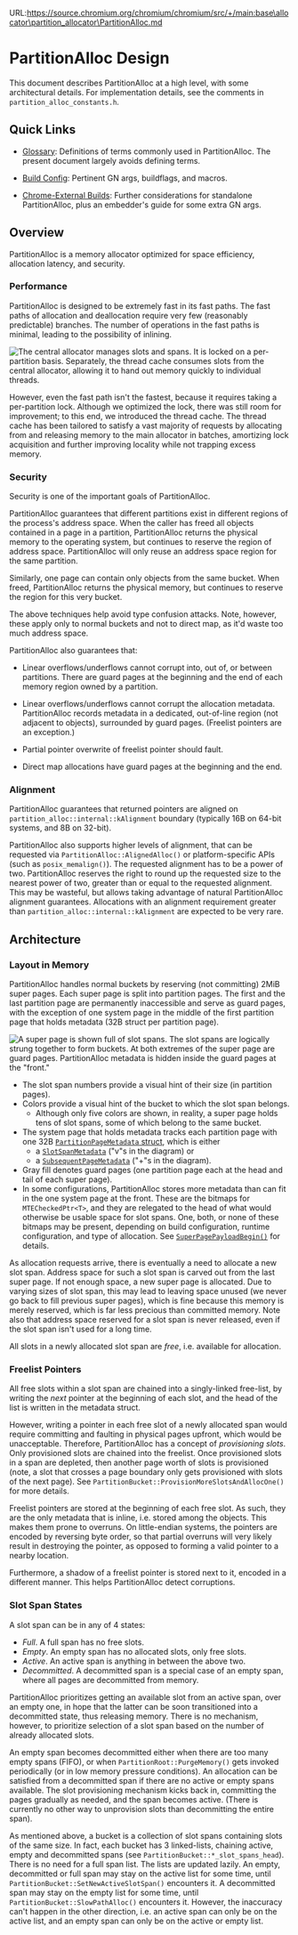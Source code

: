 URL:https://source.chromium.org/chromium/chromium/src/+/main:base\allocator\partition_allocator\PartitionAlloc.md
# PartitionAlloc Design

This document describes PartitionAlloc at a high level, with some architectural
details. For implementation details, see the comments in
`partition_alloc_constants.h`.

## Quick Links

* [Glossary](./glossary.md): Definitions of terms commonly used in
  PartitionAlloc. The present document largely avoids defining terms.

* [Build Config](./build_config.md): Pertinent GN args, buildflags, and
  macros.

* [Chrome-External Builds](./external_builds.md): Further considerations
  for standalone PartitionAlloc, plus an embedder's guide for some extra
  GN args.

## Overview

PartitionAlloc is a memory allocator optimized for space efficiency,
allocation latency, and security.

### Performance

PartitionAlloc is designed to be extremely fast in its fast paths. The fast
paths of allocation and deallocation require very few (reasonably predictable)
branches. The number of operations in the fast paths is minimal, leading to the
possibility of inlining.

![The central allocator manages slots and spans. It is locked on a
  per-partition basis. Separately, the thread cache consumes slots
  from the central allocator, allowing it to hand out memory
  quickly to individual threads.](./src/partition_alloc/dot/layers.png)

However, even the fast path isn't the fastest, because it requires taking
a per-partition lock. Although we optimized the lock, there was still room for
improvement; to this end, we introduced the thread cache.
The thread cache has been tailored to satisfy a vast majority of requests by
allocating from and releasing memory to the main allocator in batches,
amortizing lock acquisition and further improving locality while not trapping
excess memory.

### Security

Security is one of the important goals of PartitionAlloc.

PartitionAlloc guarantees that different partitions exist in different regions
of the process's address space. When the caller has freed all objects contained
in a page in a partition, PartitionAlloc returns the physical memory to the
operating system, but continues to reserve the region of address space.
PartitionAlloc will only reuse an address space region for the same partition.

Similarly, one page can contain only objects from the same bucket.
When freed, PartitionAlloc returns the physical memory, but continues to reserve
the region for this very bucket.

The above techniques help avoid type confusion attacks. Note, however, these
apply only to normal buckets and not to direct map, as it'd waste too much
address space.

PartitionAlloc also guarantees that:

* Linear overflows/underflows cannot corrupt into, out of, or between
  partitions. There are guard pages at the beginning and the end of each memory
  region owned by a partition.

* Linear overflows/underflows cannot corrupt the allocation metadata.
  PartitionAlloc records metadata in a dedicated, out-of-line region (not
  adjacent to objects), surrounded by guard pages. (Freelist pointers are an
  exception.)

* Partial pointer overwrite of freelist pointer should fault.

* Direct map allocations have guard pages at the beginning and the end.

### Alignment

PartitionAlloc guarantees that returned pointers are aligned on
`partition_alloc::internal::kAlignment` boundary (typically 16B on
64-bit systems, and 8B on 32-bit).

PartitionAlloc also supports higher levels of alignment, that can be requested
via `PartitionAlloc::AlignedAlloc()` or platform-specific APIs (such as
`posix_memalign()`). The requested
alignment has to be a power of two. PartitionAlloc reserves the right to round
up the requested size to the nearest power of two, greater than or equal to the
requested alignment. This may be wasteful, but allows taking advantage of
natural PartitionAlloc alignment guarantees. Allocations with an alignment
requirement greater than `partition_alloc::internal::kAlignment` are expected
to be very rare.

## Architecture

### Layout in Memory

PartitionAlloc handles normal buckets by reserving (not committing) 2MiB super
pages. Each super page is split into partition pages.
The first and the last partition page are permanently inaccessible and serve
as guard pages, with the exception of one system page in the middle of the first
partition page that holds metadata (32B struct per partition page).

![A super page is shown full of slot spans. The slot spans are logically
  strung together to form buckets. At both extremes of the super page
  are guard pages. PartitionAlloc metadata is hidden inside the
  guard pages at the "front."](./src/partition_alloc/dot/super-page.png)

* The slot span numbers provide a visual hint of their size (in partition
  pages).
* Colors provide a visual hint of the bucket to which the slot span belongs.
    * Although only five colors are shown, in reality, a super page holds
      tens of slot spans, some of which belong to the same bucket.
* The system page that holds metadata tracks each partition page with one 32B
  [`PartitionPageMetadata` struct][PartitionPage], which is either
    * a [`SlotSpanMetadata`][SlotSpanMetadata] ("v"s in the diagram) or
    * a [`SubsequentPageMetadata`][SubsequentPageMetadata] ("+"s in the
      diagram).
* Gray fill denotes guard pages (one partition page each at the head and tail
  of each super page).
* In some configurations, PartitionAlloc stores more metadata than can
  fit in the one system page at the front. These are the bitmaps for
  `MTECheckedPtr<T>`, and they are relegated to the head of
  what would otherwise be usable space for slot spans. One, both, or
  none of these bitmaps may be present, depending on build
  configuration, runtime configuration, and type of allocation.
  See [`SuperPagePayloadBegin()`][payload-start] for details.

As allocation requests arrive, there is eventually a need to allocate a new slot
span.
Address space for such a slot span is carved out from the last super page. If
not enough space, a new super page is allocated. Due to varying sizes of slot
span, this may lead to leaving space unused (we never go back to fill previous
super pages), which is fine because this memory is merely reserved, which is far
less precious than committed memory. Note also that address space reserved for a
slot span is never released, even if the slot span isn't used for a long time.

All slots in a newly allocated slot span are *free*, i.e. available for
allocation.

### Freelist Pointers

All free slots within a slot span are chained into a singly-linked free-list,
by writing the *next* pointer at the beginning of each slot, and the head of the
list is written in the metadata struct.

However, writing a pointer in each free slot of a newly allocated span would
require committing and faulting in physical pages upfront, which would be
unacceptable. Therefore, PartitionAlloc has a concept of *provisioning slots*.
Only provisioned slots are chained into the freelist.
Once provisioned slots in a span are depleted, then another page worth of slots
is provisioned (note, a slot that crosses a page boundary only gets
provisioned with slots of the next page). See
`PartitionBucket::ProvisionMoreSlotsAndAllocOne()` for more details.

Freelist pointers are stored at the beginning of each free slot. As such, they
are the only metadata that is inline, i.e. stored among the
objects. This makes them prone to overruns. On little-endian systems, the
pointers are encoded by reversing byte order, so that partial overruns will very
likely result in destroying the pointer, as opposed to forming a valid pointer
to a nearby location.

Furthermore, a shadow of a freelist pointer is stored next to it, encoded in a
different manner. This helps PartitionAlloc detect corruptions.

### Slot Span States

A slot span can be in any of 4 states:
* *Full*. A full span has no free slots.
* *Empty*. An empty span has no allocated slots, only free slots.
* *Active*. An active span is anything in between the above two.
* *Decommitted*. A decommitted span is a special case of an empty span, where
  all pages are decommitted from memory.

PartitionAlloc prioritizes getting an available slot from an active span, over
an empty one, in hope that the latter can be soon transitioned into a
decommitted state, thus releasing memory. There is no mechanism, however, to
prioritize selection of a slot span based on the number of already allocated
slots.

An empty span becomes decommitted either when there are too many empty spans
(FIFO), or when `PartitionRoot::PurgeMemory()` gets invoked periodically (or in
low memory pressure conditions). An allocation can be satisfied from
a decommitted span if there are no active or empty spans available. The slot
provisioning mechanism kicks back in, committing the pages gradually as needed,
and the span becomes active. (There is currently no other way
to unprovision slots than decommitting the entire span).

As mentioned above, a bucket is a collection of slot spans containing slots of
the same size. In fact, each bucket has 3 linked-lists, chaining active, empty
and decommitted spans (see `PartitionBucket::*_slot_spans_head`).
There is no need for a full span list. The lists are updated lazily. An empty,
decommitted or full span may stay on the active list for some time, until
`PartitionBucket::SetNewActiveSlotSpan()` encounters it.
A decommitted span may stay on the empty list for some time,
until `PartitionBucket::SlowPathAlloc()` encounters it. However,
the inaccuracy can't happen in the other direction, i.e. an active span can only
be on the active list, and an empty span can only be on the active or empty
list.

[PartitionPage]: https://source.chromium.org/search?q=-file:third_party/(angle|dawn)%20class:PartitionPageMetadata%20file:partition_page.h&ss=chromium
[SlotSpanMetadata]: https://source.chromium.org/search?q=-file:third_party/(angle|dawn)%20class:SlotSpanMetadata%20file:partition_page.h&ss=chromium
[SubsequentPageMetadata]: https://source.chromium.org/search?q=-file:third_party/(angle|dawn)%20class:SubsequentPageMetadata%20file:partition_page.h&ss=chromium
[payload-start]: https://source.chromium.org/search?q=-file:third_party%2F(angle%7Cdawn)%20content:SuperPagePayloadBegin%20file:partition_page.h&ss=chromium
